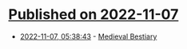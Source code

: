 # [Published on 2022-11-07](index.md)

* [2022-11-07, 05:38:43](https://news.ycombinator.com/item?id=33501620) - [Medieval Bestiary](https://bestiary.ca/)
